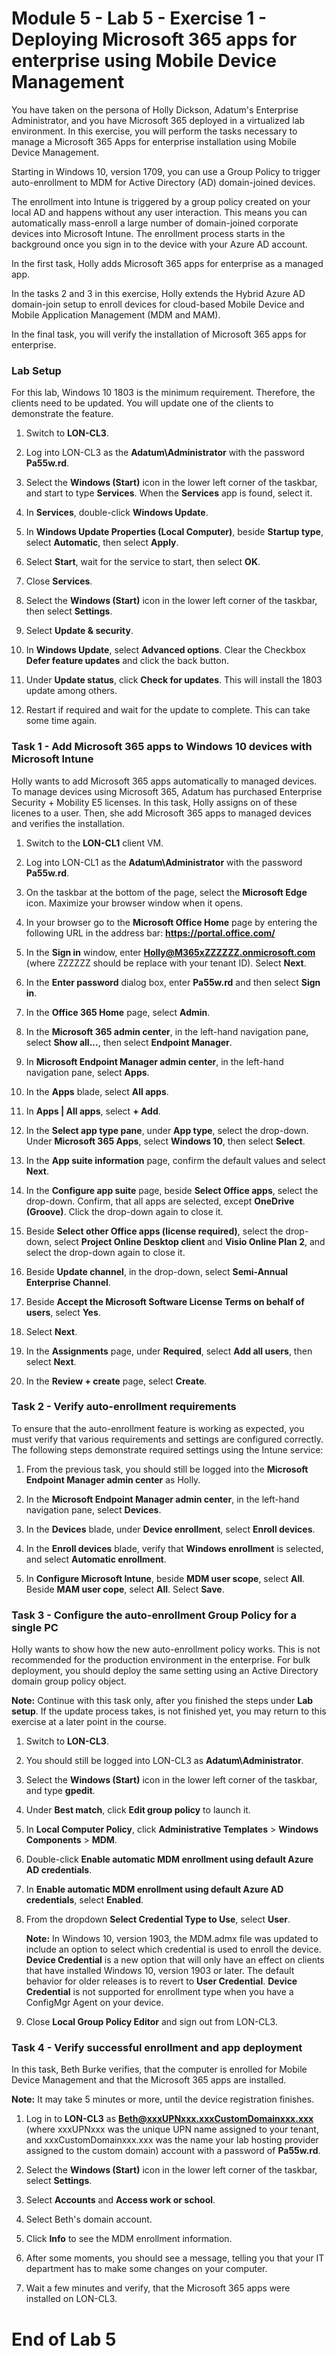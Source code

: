 # Module 5 - Lab 5 - Exercise 1 - Deploying Microsoft 365 apps for enterprise using Mobile Device Management

You have taken on the persona of Holly Dickson, Adatum's Enterprise Administrator, and you have Microsoft 365 deployed in a virtualized lab environment. In this exercise, you will perform the tasks necessary to manage a Microsoft 365 Apps for enterprise installation using Mobile Device Management. 

Starting in Windows 10, version 1709, you can use a Group Policy to trigger auto-enrollment to MDM for Active Directory (AD) domain-joined devices.

The enrollment into Intune is triggered by a group policy created on your local AD and happens without any user interaction. This means you can automatically mass-enroll a large number of domain-joined corporate devices into Microsoft Intune. The enrollment process starts in the background once you sign in to the device with your Azure AD account.

In the first task, Holly adds Microsoft 365 apps for enterprise as a managed app.

In the tasks 2 and 3 in this exercise, Holly extends the Hybrid Azure AD domain-join setup to enroll devices for cloud-based Mobile Device and Mobile Application Management (MDM and MAM).

In the final task, you will verify the installation of Microsoft 365 apps for enterprise.

### Lab Setup

For this lab, Windows 10 1803 is the minimum requirement. Therefore, the clients need to be updated. You will update one of the clients to demonstrate the feature.

1. Switch to **LON-CL3**.

2. Log into LON-CL3 as the **Adatum\Administrator** with the password **Pa55w.rd**.

3. Select the **Windows (Start)** icon in the lower left corner of the taskbar, and start to type **Services**. When the **Services** app is found, select it.

4. In **Services**, double-click **Windows Update**.

5. In **Windows Update Properties (Local Computer)**, beside **Startup type**, select **Automatic**, then select **Apply**.

6. Select **Start**, wait for the service to start, then select **OK**.

7. Close **Services**.

8. Select the **Windows (Start)** icon in the lower left corner of the taskbar, then select **Settings**.

9. Select **Update & security**.

10. In **Windows Update**, select **Advanced options**. Clear the Checkbox **Defer feature updates** and click the back button.

11. Under **Update status**, click **Check for updates**. This will install the 1803 update among others.

12. Restart if required and wait for the update to complete. This can take some time again.


### Task 1 - Add Microsoft 365 apps to Windows 10 devices with Microsoft Intune

Holly wants to add Microsoft 365 apps automatically to managed devices. To manage devices using Microsoft 365, Adatum has purchased Enterprise Security + Mobility E5 licenses. In this task, Holly assigns on of these licenes to a user. Then, she add Microsoft 365 apps to managed devices and verifies the installation.

1. Switch to the **LON-CL1** client VM. 

2. Log into LON-CL1 as the **Adatum\Administrator** with the password **Pa55w.rd**. 

3. On the taskbar at the bottom of the page, select the **Microsoft Edge** icon. Maximize your browser window when it opens.

4. In your browser go to the **Microsoft Office Home** page by entering the following URL in the address bar: **https://portal.office.com/** 

5. In the **Sign in** window, enter **Holly@M365xZZZZZZ.onmicrosoft.com** (where ZZZZZZ should be replace with your tenant ID). Select **Next**.

7. In the **Enter password** dialog box, enter **Pa55w.rd** and then select **Sign in**.

8. In the **Office 365 Home** page, select **Admin**.

9. In the **Microsoft 365 admin center**, in the left-hand navigation pane, select **Show all...**, then select **Endpoint Manager**.

10. In **Microsoft Endpoint Manager admin center**, in the left-hand navigation pane, select **Apps**.

11. In the **Apps** blade, select **All apps**.

12. In **Apps | All apps**, select **+ Add**.

13. In the **Select app type pane**, under **App type**, select the drop-down. Under **Microsoft 365 Apps**, select **Windows 10**, then select **Select**.

14. In the **App suite information** page, confirm the default values and select **Next**.

15. In the **Configure app suite** page, beside **Select Office apps**, select the drop-down. Confirm, that all apps are selected, except **OneDrive (Groove)**. Click the drop-down again to close it.

16. Beside **Select other Office apps (license required)**, select the drop-down, select **Project Online Desktop client** and **Visio Online Plan 2**, and select the drop-down again to close it.

17. Beside **Update channel**, in the drop-down, select **Semi-Annual Enterprise Channel**.

18. Beside **Accept the Microsoft Software License Terms on behalf of users**, select **Yes**.

19. Select **Next**.

20. In the **Assignments** page, under **Required**, select **Add all users**, then select **Next**.

21. In the **Review + create** page, select **Create**.


### Task 2 - Verify auto-enrollment requirements

To ensure that the auto-enrollment feature is working as expected, you must verify that various requirements and settings are configured correctly. The following steps demonstrate required settings using the Intune service:

1. From the previous task, you should still be logged into the **Microsoft Endpoint Manager admin center** as Holly.

2. In the **Microsoft Endpoint Manager admin center**, in the left-hand navigation pane, select **Devices**.

3. In the **Devices** blade, under **Device enrollment**, select **Enroll devices**.

4. In the **Enroll devices** blade, verify that **Windows enrollment** is selected, and select **Automatic enrollment**.

5. In **Configure Microsoft Intune**, beside **MDM user scope**, select **All**. Beside **MAM user cope**, select **All**. Select **Save**.


### Task 3 - Configure the auto-enrollment Group Policy for a single PC

Holly wants to show how the new auto-enrollment policy works. This is not recommended for the production environment in the enterprise. For bulk deployment, you should deploy the same setting using an Active Directory domain group policy object.

**Note:** Continue with this task only, after you finished the steps under **Lab setup**. If the update process takes, is not finished yet, you may return to this exercise at a later point in the course.

1. Switch to **LON-CL3**.

2. You should still be logged into LON-CL3 as **Adatum\Administrator**. 

3. Select the **Windows (Start)** icon in the lower left corner of the taskbar, and type **gpedit**.

2. Under **Best match**, click **Edit group policy** to launch it.

3. In **Local Computer Policy**, click **Administrative Templates** > **Windows Components** > **MDM**.

4. ‎Double-click **Enable automatic MDM enrollment using default Azure AD credentials**. 

5. In **Enable automatic MDM enrollment using default Azure AD credentials**, select **Enabled**.

6. From the dropdown **Select Credential Type to Use**, select **User**.

   **Note:** In Windows 10, version 1903, the MDM.admx file was updated to include an option to select which credential is used to enroll the device. **Device Credential** is a new option that will only have an effect on clients that have installed Windows 10, version 1903 or later. The default behavior for older releases is to revert to **User Credential**. **Device Credential** is not supported for enrollment type when you have a ConfigMgr Agent on your device.

7. Close **Local Group Policy Editor** and sign out from LON-CL3.

### Task 4 - Verify successful enrollment and app deployment

In this task, Beth Burke verifies, that the computer is enrolled for Mobile Device Management and that the Microsoft 365 apps are installed.

**Note:** It may take 5 minutes or more, until the device registration finishes.

1. Log in to **LON-CL3** as **Beth@xxxUPNxxx.xxxCustomDomainxxx.xxx** (where xxxUPNxxx was the unique UPN name assigned to your tenant, and xxxCustomDomainxxx.xxx was the name your lab hosting provider assigned to the custom domain) account with a password of **Pa55w.rd**.

2. Select the **Windows (Start)** icon in the lower left corner of the taskbar, select **Settings**.

3. Select **Accounts** and **Access work or school**.

4. Select Beth's domain account.

5. Click **Info** to see the MDM enrollment information.

6. After some moments, you should see a message, telling you that your IT department has to make some changes on your computer.

7. Wait a few minutes and verify, that the Microsoft 365 apps were installed on LON-CL3.


# End of Lab 5